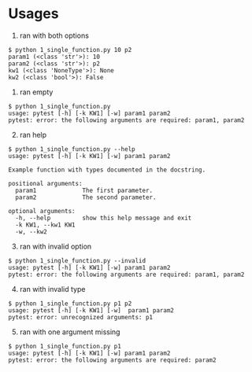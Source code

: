 # Usages
1. ran with both options
```shell script
$ python 1_single_function.py 10 p2
param1 (<class 'str'>): 10
param2 (<class 'str'>): p2
kw1 (<class 'NoneType'>): None
kw2 (<class 'bool'>): False
```

1. ran empty
```shell script
$ python 1_single_function.py
usage: pytest [-h] [-k KW1] [-w] param1 param2
pytest: error: the following arguments are required: param1, param2
```

2. ran help
```shell script
$ python 1_single_function.py --help
usage: pytest [-h] [-k KW1] [-w] param1 param2

Example function with types documented in the docstring.

positional arguments:
  param1             The first parameter.
  param2             The second parameter.

optional arguments:
  -h, --help         show this help message and exit
  -k KW1, --kw1 KW1
  -w, --kw2
```

3. ran with invalid option
```shell script
$ python 1_single_function.py --invalid
usage: pytest [-h] [-k KW1] [-w] param1 param2
pytest: error: the following arguments are required: param1, param2
```

4. ran with invalid type
```shell script
$ python 1_single_function.py p1 p2
usage: pytest [-h] [-k KW1] [-w]  param1 param2
pytest: error: unrecognized arguments: p1
```

5. ran with one argument missing
```shell script
$ python 1_single_function.py p1
usage: pytest [-h] [-k KW1] [-w] param1 param2
pytest: error: the following arguments are required: param2
```
